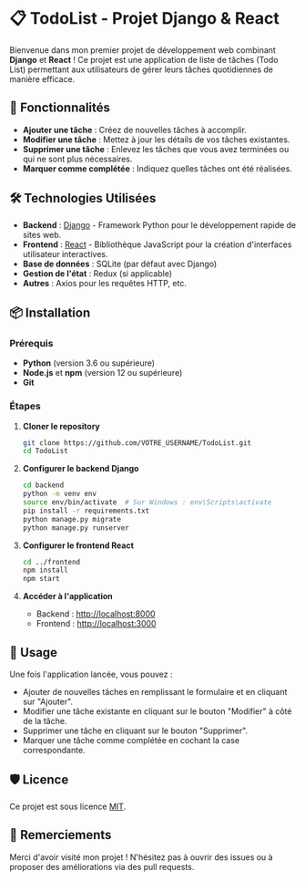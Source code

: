 # 📋 TodoList - Projet Django & React

Bienvenue dans mon premier projet de développement web combinant **Django** et **React** ! Ce projet est une application de liste de tâches (Todo List) permettant aux utilisateurs de gérer leurs tâches quotidiennes de manière efficace.

## 🚀 **Fonctionnalités**

- **Ajouter une tâche** : Créez de nouvelles tâches à accomplir.
- **Modifier une tâche** : Mettez à jour les détails de vos tâches existantes.
- **Supprimer une tâche** : Enlevez les tâches que vous avez terminées ou qui ne sont plus nécessaires.
- **Marquer comme complétée** : Indiquez quelles tâches ont été réalisées.

## 🛠 **Technologies Utilisées**

- **Backend** : [Django](https://www.djangoproject.com/) - Framework Python pour le développement rapide de sites web.
- **Frontend** : [React](https://reactjs.org/) - Bibliothèque JavaScript pour la création d'interfaces utilisateur interactives.
- **Base de données** : SQLite (par défaut avec Django)
- **Gestion de l'état** : Redux (si applicable)
- **Autres** : Axios pour les requêtes HTTP, etc.

## 📦 **Installation**

### Prérequis

- **Python** (version 3.6 ou supérieure)
- **Node.js** et **npm** (version 12 ou supérieure)
- **Git**

### Étapes

1. **Cloner le repository**
    ```bash
    git clone https://github.com/VOTRE_USERNAME/TodoList.git
    cd TodoList
    ```

2. **Configurer le backend Django**
    ```bash
    cd backend
    python -m venv env
    source env/bin/activate  # Sur Windows : env\Scripts\activate
    pip install -r requirements.txt
    python manage.py migrate
    python manage.py runserver
    ```

3. **Configurer le frontend React**
    ```bash
    cd ../frontend
    npm install
    npm start
    ```

4. **Accéder à l'application**
    - Backend : [http://localhost:8000](http://localhost:8000)
    - Frontend : [http://localhost:3000](http://localhost:3000)

## 📝 **Usage**

Une fois l'application lancée, vous pouvez :

- Ajouter de nouvelles tâches en remplissant le formulaire et en cliquant sur "Ajouter".
- Modifier une tâche existante en cliquant sur le bouton "Modifier" à côté de la tâche.
- Supprimer une tâche en cliquant sur le bouton "Supprimer".
- Marquer une tâche comme complétée en cochant la case correspondante.

## 🛡 **Licence**

Ce projet est sous licence [MIT](LICENSE).

## 🙏 **Remerciements**

Merci d'avoir visité mon projet ! N'hésitez pas à ouvrir des issues ou à proposer des améliorations via des pull requests.
